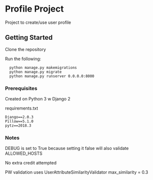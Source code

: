 # Profile Project
Project to create/use user profile

## Getting Started

Clone the repository

Run the following:

```
  python manage.py makemigrations
  python manage.py migrate
  python manage.py runserver 0.0.0.0:8000
```

### Prerequisites

Created on Python 3 w Django 2

requirements.txt
```
Django==2.0.3
Pillow==5.1.0
pytz==2018.3

```

### Notes

DEBUG is set to True because setting it false will also validate ALLOWED_HOSTS

No extra credit attempted

PW validation uses UserAttributeSimilarityValidator max_similarity = 0.3
